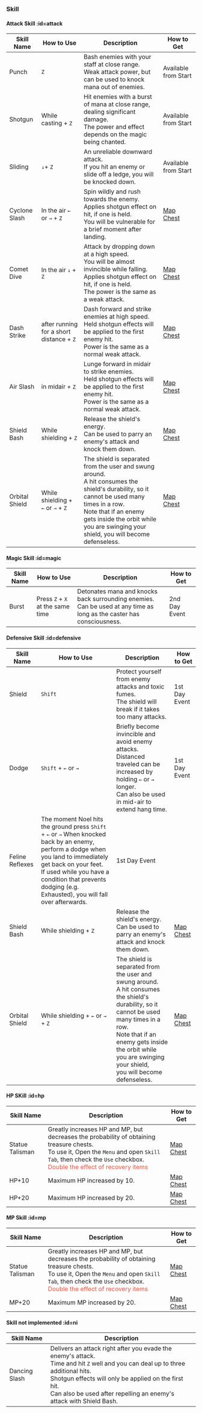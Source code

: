 ### Skill

<!-- images or urls list for this page -->
[Map Chest]: wiki/en/map/chest_locations

#### Attack Skill :id=attack

| Skill Name | How to Use	| Description	| How to Get|
| --- | --- | --- | --- |
| Punch	| `Z`	| Bash enemies with your staff at close range.<br>Weak attack power, but can be used to knock mana out of enemies. | Available from Start |
| Shotgun	| While casting + `Z`	| Hit enemies with a burst of mana at close range, dealing significant damage.<br>The power and effect depends on the magic being chanted. | Available from Start |
| Sliding	| `↓`+ `Z` | An unreliable downward attack.<br>If you hit an enemy or slide off a ledge, you will be knocked down. | Available from Start |
| Cyclone Slash	| In the air `←` or `→` + `Z`	| Spin wildly and rush towards the enemy.<br>Applies shotgun effect on hit, if one is held.<br>You will be vulnerable for a brief moment after landing. | [Map Chest] |
| Comet Dive | In the air `↓` + `Z` | Attack by dropping down at a high speed.<br>You will be almost invincible while falling.<br>Applies shotgun effect on hit, if one is held.<br>The power is the same as a weak attack.	| [Map Chest] |
| Dash Strike	| after running for a short distance + `Z` | Dash forward and strike enemies at high speed.<br>Held shotgun effects will be applied to the first enemy hit.<br>Power is the same as a normal weak attack.	| [Map Chest] |
| Air Slash	| in midair + `Z`	| Lunge forward in midair to strike enemies.<br>Held shotgun effects will be applied to the first enemy hit.<br>Power is the same as a normal weak attack. | [Map Chest] |
| Shield Bash	| While shielding + `Z`	| Release the shield's energy.<br>Can be used to parry an enemy's attack and knock them down.	| [Map Chest] |
| Orbital Shield | While shielding + <br>`←` or `→` + `Z`	| The shield is separated from the user and swung around.<br>A hit consumes the shield's durability, so it cannot be used many times in a row.<br>Note that if an enemy gets inside the orbit while you are swinging your shield, you will become defenseless. | [Map Chest] |

#### Magic Skill :id=magic

| Skill Name | How to Use	| Description	| How to Get|
| --- | --- | --- | --- |
| Burst	| Press `Z` + `X` at the same time | Detonates mana and knocks back surrounding enemies.<br>Can be used at any time as long as the caster has consciousness. | 2nd Day Event |

#### Defensive Skill :id=defensive

| Skill Name | How to Use	| Description	| How to Get|
| --- | --- | --- | --- |
| Shield | `Shift` | Protect yourself from enemy attacks and toxic fumes.<br>The shield will break if it takes too many attacks. | 1st Day Event |
| Dodge	| `Shift` + `←` or `→` | Briefly become invincible and avoid enemy attacks.<br>Distanced traveled can be increased by holding `←` or `→` longer.<br>Can also be used in mid-air to extend hang time. | 1st Day Event |
| Feline Reflexes	| The moment Noel hits the ground press `Shift` + `←` or `→`	When knocked back by an enemy, perform a dodge when you land to immediately get back on your feet.<br>If used while you have a condition that prevents dodging (e.g. Exhausted), you will fall over afterwards.	| 1st Day Event |
| Shield Bash	| While shielding + `Z`	| Release the shield's energy.<br>Can be used to parry an enemy's attack and knock them down.	| [Map Chest] |
| Orbital Shield | While shielding + `←` or `→` + `Z` | The shield is separated from the user and swung around.<br>A hit consumes the shield's durability, so it cannot be used many times in a row.<br>Note that if an enemy gets inside the orbit while you are swinging your shield,<br>you will become defenseless. | [Map Chest] |

#### HP SKill :id=hp

| Skill Name | Description | How to Get|
| --- | --- | --- |
| Statue Talisman	| Greatly increases HP and MP, but decreases the probability of obtaining treasure chests.<br>To use it, Open the `Menu` and open `Skill Tab`, then check the `Use` checkbox.<br><font color=#e55543>Double the effect of recovery items</font>	| [Map Chest] |
| HP+10	| Maximum HP increased by 10.	| [Map Chest] |
| HP+20	| Maximum HP increased by 20.	| [Map Chest] |

#### MP Skill :id=mp

| Skill Name | Description | How to Get|
| --- | --- | --- |
| Statue Talisman	| Greatly increases HP and MP, but decreases the probability of obtaining treasure chests.<br>To use it, Open the `Menu` and open `Skill Tab`, then check the `Use` checkbox.<br><font color=#e55543>Double the effect of recovery items</font>	| [Map Chest] |
| MP+20	| Maximum MP increased by 20.	| [Map Chest] |

#### Skill not implemented :id=ni

| Skill Name | Description |
| --- | --- |
| Dancing Slash | Delivers an attack right after you evade the enemy's attack.<br>Time and hit `Z` well and you can deal up to three additional hits.<br>Shotgun effects will only be applied on the first hit.<br>Can also be used after repelling an enemy's attack with Shield Bash. |
